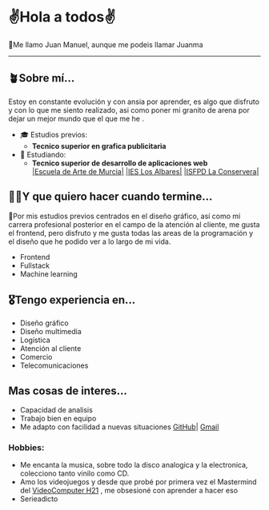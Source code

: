 # ✌️Hola a todos✌️

🙋Me llamo Juan Manuel, aunque me podeis llamar Juanma
***
## 🪴Sobre mí...

Estoy en constante evolución y con ansia por aprender, es algo que disfruto y con lo que me siento realizado, asi como poner mi granito de arena por dejar un mejor mundo que el que me he .

- ‍🎓 Estudios previos:
	- **Tecnico superior en grafica publicitaria**
- 🐣 Estudiando:
	- **Tecnico superior de desarrollo de aplicaciones web**\
[|Escuela de Arte de Murcia|](https://escueladeartemurcia.es/) [|IES Los Albares|](https://www.ieslosalbares.es/) [|ISFPD La Conservera|](https://sites.google.com/view/fplaconservera)
	
## 🧑‍🎓Y que quiero hacer cuando termine...

🤔Por mis estudios previos centrados en el diseño gráfico, así como mi carrera profesional posterior en el campo de la atención al cliente, me gusta el frontend, pero disfruto y me gusta todas las areas de la programación y el diseño que he podido ver a lo largo de mi vida.
	
- Frontend
- Fullstack
- Machine learning

## 🎖️Tengo experiencia en...

- Diseño gráfico
- Diseño multimedia
- Logística 
- Atención al cliente
- Comercio
- Telecomunicaciones

## Mas cosas de interes...
- Capacidad de analisis
- Trabajo bien en equipo
- Me adapto con facilidad a nuevas situaciones
[GitHub](https://github.com/JuanmaNG)| [Gmail](mailto:3575339@alu.murciaeduca.es)

### Hobbies:
- Me encanta la musica, sobre todo la disco analogica y la electronica, colecciono tanto vinilo como CD.
- Amo los videojuegos y desde que probé por primera vez el Mastermind del [VideoComputer H21](https://www.museodelvideojuego.com/consolas/trq-h-21-video-computer) , me obsesioné con aprender a hacer eso  
- Serieadicto
